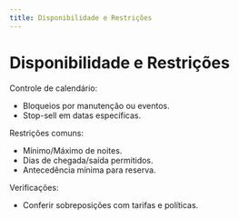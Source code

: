 ```yaml
---
title: Disponibilidade e Restrições
---
```


# Disponibilidade e Restrições

Controle de calendário:
- Bloqueios por manutenção ou eventos.
- Stop-sell em datas específicas.

Restrições comuns:
- Mínimo/Máximo de noites.
- Dias de chegada/saída permitidos.
- Antecedência mínima para reserva.

Verificações:
- Conferir sobreposições com tarifas e políticas.
